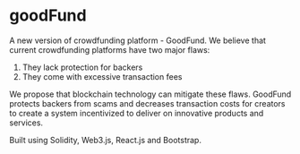 # goodFund

A new version of crowdfunding platform - GoodFund. We believe that current crowdfunding platforms have two major flaws: 

1. They lack protection for backers
2. They come with excessive transaction fees

We propose that blockchain technology can mitigate these flaws. GoodFund protects backers from scams and decreases transaction costs for creators to create a system incentivized to deliver on innovative products and services.

Built using Solidity, Web3.js, React.js and Bootstrap.
